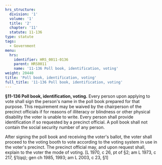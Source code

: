 ```yaml
---
hrs_structure:
  division: '1'
  volume: '1'
  title: '2'
  chapter: '11'
  statute: 11-136
type: statute
tags:
  - Government
menu:
  hrs:
    identifier: HRS_0011-0136
    parent: HRS0011
    name: '11-136 Poll book, identification, voting'
weight: 20440
title: 'Poll book, identification, voting'
full_title: '11-136 Poll book, identification, voting'
---
```

**§11-136 Poll book, identification, voting.** Every person upon applying to vote shall sign the person's name in the poll book prepared for that purpose. This requirement may be waived by the chairperson of the precinct officials if for reasons of illiteracy or blindness or other physical disability the voter is unable to write. Every person shall provide identification if so requested by a precinct official. A poll book shall not contain the social security number of any person.

After signing the poll book and receiving the voter's ballot, the voter shall proceed to the voting booth to vote according to the voting system in use in the voter's precinct. The precinct official may, and upon request shall, explain to the voter the mode of voting. [L 1970, c 26, pt of §2; am L 1973, c 217, §1(qq); gen ch 1985, 1993; am L 2003, c 23, §1]